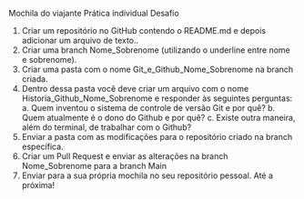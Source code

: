 Mochila do viajante
Prática individual
Desafío
1. Criar um repositório no GitHub contendo o README.md e depois adicionar um arquivo
de texto..
2. Criar uma branch Nome_Sobrenome (utilizando o underline entre nome e
sobrenome).
3. Criar uma pasta com o nome Git_e_Github_Nome_Sobrenome na branch criada.
4. Dentro dessa pasta você deve criar um arquivo com o nome
Historia_Github_Nome_Sobrenome e responder às seguintes perguntas:
a. Quem inventou o sistema de controle de versão Git e por quê?
b. Quem atualmente é o dono do Github e por quê?
c. Existe outra maneira, além do terminal, de trabalhar com o Github?
5. Enviar a pasta com as modificações para o repositório criado na branch específica.
6. Criar um Pull Request e enviar as alterações na branch Nome_Sobrenome para a
branch Main
7. Enviar para a sua própria mochila no seu repositório pessoal.
Até a próxima!
